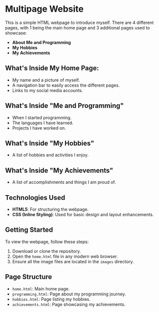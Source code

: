 # Multipage Website

This is a simple HTML webpage to introduce myself. There are 4 different pages, with 1 being the main home page and 3 additional pages used to showcase:
- **About Me and Programming**
- **My Hobbies**
- **My Achievements**

## What's Inside My Home Page:
- My name and a picture of myself.
- A navigation bar to easily access the different pages.
- Links to my social media accounts.

## What's Inside "Me and Programming"
- When I started programming.
- The languages I have learned.
- Projects I have worked on.

## What's Inside "My Hobbies"
- A list of hobbies and activities I enjoy.

## What's Inside "My Achievements"
- A list of accomplishments and things I am proud of.

## Technologies Used
- **HTML5**: For structuring the webpage.
- **CSS (Inline Styling)**: Used for basic design and layout enhancements.

## Getting Started
To view the webpage, follow these steps:
1. Download or clone the repository.
2. Open the `home.html` file in any modern web browser.
3. Ensure all the image files are located in the `images` directory.

## Page Structure
- `home.html`: Main home page.
- `programming.html`: Page about my programming journey.
- `hobbies.html`: Page listing my hobbies.
- `achievements.html`: Page showcasing my achievements.